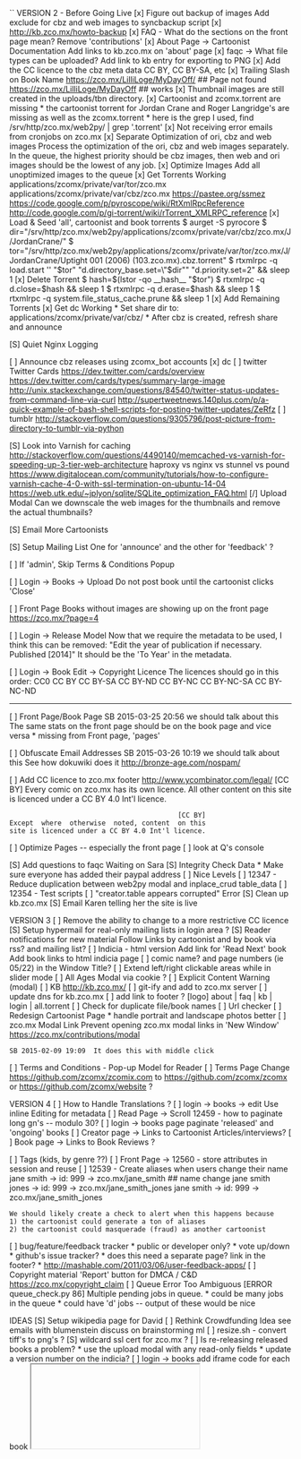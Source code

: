 ``
VERSION 2 - Before Going Live
[x] Figure out backup of images
    Add exclude for cbz and web images to syncbackup script
[x] http://kb.zco.mx/howto-backup
[x] FAQ - What do the sections on the front page mean?
    Remove 'contributions'
[x] About Page -> Cartoonist Documentation
    Add links to kb.zco.mx on 'about' page
[x] faqc -> What file types can be uploaded?
    Add link to kb entry for exporting to PNG
[x] Add the CC licence to the cbz meta data
    CC BY, CC BY-SA, etc
[x] Trailing Slash on Book Name
    https://zco.mx/LilliLoge/MyDayOff/  ## Page not found
    https://zco.mx/LilliLoge/MyDayOff   ## works
[x] Thumbnail images are still created in the uploads/tbn directory.
[x] Cartoonist and zcomx.torrent are missing
    * the cartoonist torrent for Jordan Crane and Roger Langridge's are missing as well as the zcomx.torrent
    * here is the grep I used, find /srv/http/zco.mx/web2py/ | grep '\.torrent'
[x] Not receiving error emails from cronjobs on zco.mx
[x] Separate Optimization of ori, cbz and web images
    Process the optimization of the ori, cbz and web images separately.
    In the queue, the highest priority should be cbz images, then web
    and ori images should be the lowest of any job.
[x] Optimize Images
    Add all unoptimized images to the queue
[x] Get Torrents Working
    applications/zcomx/private/var/tor/zco.mx
    applications/zcomx/private/var/cbz/zco.mx
    https://pastee.org/ssmez
    https://code.google.com/p/pyroscope/wiki/RtXmlRpcReference
    http://code.google.com/p/gi-torrent/wiki/rTorrent_XMLRPC_reference
    [x] Load & Seed 'all', cartoonist and book torrents
        $ aurget -S pyrocore
        $ dir="/srv/http/zco.mx/web2py/applications/zcomx/private/var/cbz/zco.mx/J/JordanCrane/"
        $ tor="/srv/http/zco.mx/web2py/applications/zcomx/private/var/tor/zco.mx/J/JordanCrane/Uptight 001 (2006) (103.zco.mx).cbz.torrent"
        $ rtxmlrpc -q load.start '' "$tor" "d.directory_base.set=\"$dir\"" "d.priority.set=2" && sleep 1
    [x] Delete Torrent
        $ hash=$(lstor -qo __hash__ "$tor")
        $ rtxmlrpc -q d.close=$hash && sleep 1
        $ rtxmlrpc -q d.erase=$hash && sleep 1
        $ rtxmlrpc -q system.file_status_cache.prune && sleep 1
    [x] Add Remaining Torrents
[x] Get dc Working
    * Set share dir to: applications/zcomx/private/var/cbz/
    * After cbz is created, refresh share and announce

[S] Quiet Nginx Logging

[ ] Announce cbz releases using zcomx_bot accounts
    [x] dc
    [ ] twitter
        Twitter Cards
        https://dev.twitter.com/cards/overview
        https://dev.twitter.com/cards/types/summary-large-image
        http://unix.stackexchange.com/questions/84540/twitter-status-updates-from-command-line-via-curl
        http://supertweetnews.140plus.com/p/a-quick-example-of-bash-shell-scripts-for-posting-twitter-updates/ZeRfz
    [ ] tumblr
        http://stackoverflow.com/questions/9305796/post-picture-from-directory-to-tumblr-via-python

[S] Look into Varnish for caching
    http://stackoverflow.com/questions/4490140/memcached-vs-varnish-for-speeding-up-3-tier-web-architecture
    haproxy vs nginx vs stunnel vs pound
        https://www.digitalocean.com/community/tutorials/how-to-configure-varnish-cache-4-0-with-ssl-termination-on-ubuntu-14-04
    https://web.utk.edu/~jplyon/sqlite/SQLite_optimization_FAQ.html
    [/] Upload Modal
        Can we downscale the web images for the thumbnails and remove the
        actual thumbnails?

[S] Email More Cartoonists

[S] Setup Mailing List
    One for 'announce' and the other for 'feedback' ?

[ ] If 'admin', Skip Terms & Conditions Popup

[ ] Login -> Books -> Upload
    Do not post book until the cartoonist clicks 'Close'

[ ] Front Page
    Books without images are showing up on the front page
    https://zco.mx/?page=4

[ ] Login -> Release Model
    Now that we require the metadata to be used, I think this can be
    removed:
        "Edit the year of publication if necessary.  Published [2014]"
    It should be the 'To Year' in the metadata.

[ ] Login -> Book Edit -> Copyright Licence
    The licences should go in this order:
        CC0
        CC BY
        CC BY-SA
        CC BY-ND
        CC BY-NC
        CC BY-NC-SA
        CC BY-NC-ND

---

[ ] Front Page/Book Page
    SB 2015-03-25 20:56  we should talk about this
    The same stats on the front page should be on the book page and
    vice versa
    * missing from Front page, 'pages'

[ ] Obfuscate Email Addresses
    SB 2015-03-26 10:19  we should talk about this
    See how dokuwiki does it
    http://bronze-age.com/nospam/

[ ] Add CC licence to zco.mx footer
    http://www.ycombinator.com/legal/
                                              [CC BY]
       Every comic on zco.mx has its own licence. All
       other content on this site is licenced under a
                             CC BY 4.0 Int'l licence.

                                              [CC BY]
    Except  where  otherwise  noted, content  on this
    site is licenced under a CC BY 4.0 Int'l licence.

[ ] Optimize Pages -- especially the front page
    [ ] look at Q's console

[S] Add questions to faqc
    Waiting on Sara
[S] Integrity Check Data
    * Make sure everyone has added their paypal address
[ ] Nice Levels
[ ] 12347 - Reduce duplication between web2py modal and inplace_crud table_data
[ ] 12354 - Test scripts
[ ] "creator.table appears corrupted" Error
[S] Clean up kb.zco.mx
[S] Email Karen telling her the site is live

VERSION 3
[ ] Remove the ability to change to a more restrictive CC licence
[S] Setup hypermail for real-only mailing lists in login area ?
[S] Reader notifications for new material
    Follow Links
        by cartoonist and by book
        via rss? and mailing list?
[ ] Indicia - html version
    Add link for 'Read Next' book
    Add book links to html indicia page
[ ] comic name? and page numbers (ie 05/22) in the Window Title?
[ ] Extend left/right clickable areas while in slider mode
[ ] All Ages Modal via cookie ?
[ ] Explicit Content Warning (modal)
[ ] KB
    http://kb.zco.mx/
    [ ] git-ify and add to zco.mx server
    [ ] update dns for kb.zco.mx
    [ ] add link to footer ?
        [logo] about | faq | kb | login | all.torrent
[ ] Check for duplicate file/book names
[ ] Url checker
[ ] Redesign Cartoonist Page
    * handle portrait and landscape photos better
[ ] zco.mx Modal Link
    Prevent opening zco.mx modal links in 'New Window'
    https://zco.mx/contributions/modal

    SB 2015-02-09 19:09  It does this with middle click
[ ] Terms and Conditions - Pop-up Model for Reader
[ ] Terms Page
    Change https://github.com/zcomx/zcomix.com to
    https://github.com/zcomx/zcomx or
    https://github.com/zcomx/website ?


VERSION 4
[ ] How to Handle Translations ?
[ ] login -> books -> edit
    Use inline Editing for metadata
[ ] Read Page -> Scroll
    12459 - how to paginate long gn's -- modulo 30?
[ ] login -> books page
    paginate 'released' and 'ongoing' books
[ ] Creator page -> Links to Cartoonist Articles/interviews?
[ ] Book page -> Links to Book Reviews ?

[ ] Tags (kids, by genre ??)
[ ] Front Page -> 12560 - store attributes in session and reuse
[ ] 12539 - Create aliases when users change their name
    jane smith -> id: 999 -> zco.mx/jane_smith
    ## name change
    jane smith jones -> id: 999 -> zco.mx/jane_smith_jones
    jane smith -> id: 999 -> zco.mx/jane_smith_jones

    We should likely create a check to alert when this happens because
    1) the cartoonist could generate a ton of aliases
    2) the cartoonist could masquerade (fraud) as another cartoonist
[ ] bug/feature/feedback tracker
    * public or developer only?
    * vote up/down
    * github's issue tracker?
    * does this need a separate page?  link in the footer?
    * http://mashable.com/2011/03/06/user-feedback-apps/
[ ] Copyright material
    'Report' button for DMCA / C&D
    https://zco.mx/copyright_claim
[ ] Queue Error Too Ambiguous
    [ERROR queue_check.py 86] Multiple pending jobs in queue.
    * could be many jobs in the queue
    * could have 'd' jobs -- output of these would be nice


IDEAS
[S] Setup wikipedia page for David
[ ] Rethink Crowdfunding Idea
    see emails with blumenstein
    discuss on brainstorming ml
[ ] resize.sh - convert tiff's to png's ?
[S] wildcard ssl cert for zco.mx ?
[ ] Is re-releasing released books a problem?
    * use the upload modal with any read-only fields
    * update a version number on the indicia?
[ ] login -> books
    add iframe code for each book
    <embed/>
    <iframe/>
    SB 2014-08-29 11:24  This needs more thought
[-] Guided view using Perfect Viewer ?
    The main dev, Lin Rookie (rookiestudio@gmail.com), suggests guided
    view is possible with opencv but he believes the feature is not
    useful and it is a low priority.  He said the source is closed and
    he does not take bounties towards new features.
[ ] bio and book description - wikipedia api?
    https://github.com/goldsmith/Wikipedia          ## wikipedia api
[ ] user comments? - disqus api? reddit api?
    * cartoonist chooses comments to form a digital letters page?
[ ] RDFa-html meta
    https://wiki.creativecommons.org/Frequently_Asked_Questions#What_does_it_mean_that_Creative_Commons_licenses_are_.22machine-readable.22.3F
    http://www.w3.org/TR/html-rdfa/
[ ] RiP!: remix torrent ?
[ ] Social media links other than on the indicia ??
[ ] Read Page
    Navigate with mouse scroll as well ?
    http://geekwagon.net/projects/xkcd1190/
    h-scroll - http://danielschafferbrooklyncomics.com/books/uncategorized/all-you-need/
    2-page slider ?
``
# vim:set ft=dm:
